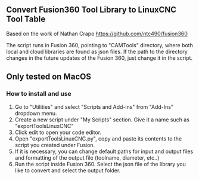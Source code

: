 ## Convert Fusion360 Tool Library to LinuxCNC Tool Table

Based on the work of Nathan Crapo
https://github.com/ntc490/fusion360

The script runs in Fusion 360, pointing to "CAMTools" directory, where both local and cloud libraries are found as json files. If the path to the directory changes in the future updates of the Fusion 360, just change it in the script.
   	
## Only tested on MacOS

### How to install and use

1. Go to "Utilities" and select "Scripts and Add-ins" from "Add-Ins" dropdown menu.
2. Create a new script under "My Scripts" section. Give it a name such as "exportToolsLinuxCNC"
3. Click edit to open your code editor.
4. Open "exportToolsLinuxCNC.py", copy and paste its contents to the script you created under Fusion.
5. If it is necessary, you can change default paths for input and output files and formatting of the output file (toolname, diameter, etc..)
7. Run the script inside Fusion 360. Select the json file of the library you like to convert and select the output folder.
